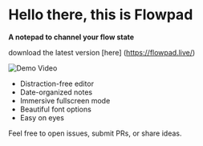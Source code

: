 # Hello there, this is Flowpad

**A notepad to channel your flow state**

download the latest version [here] (https://flowpad.live/)


![Demo Video](https://github.com/user-attachments/assets/your-video-id-here)

- Distraction-free editor  
- Date-organized notes  
- Immersive fullscreen mode    
- Beautiful font options  
- Easy on eyes

Feel free to open issues, submit PRs, or share ideas. 